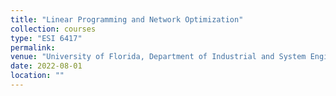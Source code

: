```yaml
---
title: "Linear Programming and Network Optimization"
collection: courses
type: "ESI 6417"
permalink: 
venue: "University of Florida, Department of Industrial and System Engineering"
date: 2022-08-01
location: ""
---
```

